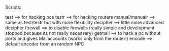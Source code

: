 Scripts:

test ==> for hacking pcs
testr ==> for hacking  routers
manual/manualr ==> same as test/testr but with more flexibility
decipher ==> little more advanced decipher
firewall ==> to  disable firewalls (really simple and development stopped because its not really necessary)
getmail ==> to hack a pc without ports and gives Mailaccounts (works only from the router!)
encode ==> default encoder from an random NPC
